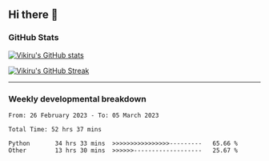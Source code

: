 ## Hi there 👋

### GitHub Stats

[![Vikiru's GitHub stats](https://github-readme-stats.vercel.app/api?username=vikiru&theme=nightowl&include_all_commits=true&count_private=true&hide=stars,contribs&show_icons=true)](https://github.com/anuraghazra/github-readme-stats)

[![Vikiru's GitHub Streak](https://streak-stats.demolab.com/?user=vikiru&theme=nightowl&hide_border=true&date_format=M%20j%5B%2C%20Y%5D)](https://github.com/DenverCoder1/github-readme-streak-stats)

---

### Weekly developmental breakdown

<!--START_SECTION:waka-->

```text
From: 26 February 2023 - To: 05 March 2023

Total Time: 52 hrs 37 mins

Python       34 hrs 33 mins  >>>>>>>>>>>>>>>>---------   65.66 %
Other        13 hrs 30 mins  >>>>>>-------------------   25.67 %
```

<!--END_SECTION:waka-->

